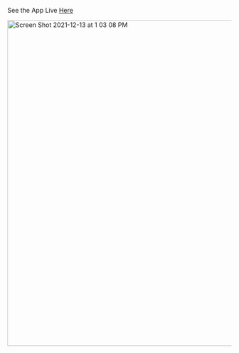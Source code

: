 See the App Live [Here](https://share.streamlit.io/aala76/nyc_air_pollution/main/streamlitapp.py)

<img width="734" alt="Screen Shot 2021-12-13 at 1 03 08 PM" src="https://user-images.githubusercontent.com/62723840/145864631-8a7a920d-b273-4a96-9adc-1ba8e39d5791.png">
